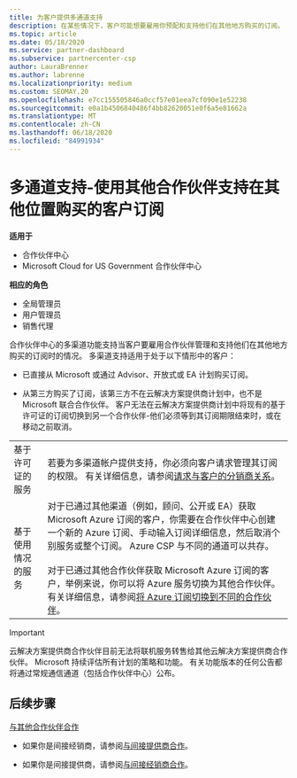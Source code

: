```yaml
---
title: 为客户提供多通道支持
description: 在某些情况下，客户可能想要雇用你预配和支持他们在其他地方购买的订阅。
ms.topic: article
ms.date: 05/18/2020
ms.service: partner-dashboard
ms.subservice: partnercenter-csp
author: LauraBrenner
ms.author: labrenne
ms.localizationpriority: medium
ms.custom: SEOMAY.20
ms.openlocfilehash: e7cc155505846a0ccf57e01eea7cf090e1e52238
ms.sourcegitcommit: e0a1b4506840486f4bb82620051e0f6a5e81662a
ms.translationtype: MT
ms.contentlocale: zh-CN
ms.lasthandoff: 06/18/2020
ms.locfileid: "84991934"
---
```

# <a name="multi-channel-support---using-other-partners-to-support-customer-subscriptions-purchased-elsewhere"></a>多通道支持-使用其他合作伙伴支持在其他位置购买的客户订阅

**适用于**

- 合作伙伴中心
- Microsoft Cloud for US Government 合作伙伴中心

**相应的角色**

- 全局管理员
- 用户管理员
- 销售代理

合作伙伴中心的多渠道功能支持当客户要雇用合作伙伴管理和支持他们在其他地方购买的订阅时的情况。 多渠道支持适用于处于以下情形中的客户：

- 已直接从 Microsoft 或通过 Advisor、开放式或 EA 计划购买订阅。

- 从第三方购买了订阅，该第三方不在云解决方案提供商计划中，也不是 Microsoft 联合合作伙伴。 客户无法在云解决方案提供商计划中将现有的基于许可证的订阅切换到另一个合作伙伴-他们必须等到其订阅期限结束时，或在移动之前取消。

| | |
|---------|---------|
|基于许可证的服务    | 若要为多渠道帐户提供支持，你必须向客户请求管理其订阅的权限。 有关详细信息，请参阅[请求与客户的分销商关系](request-a-relationship-with-a-customer.md)。   |
|基于使用情况的服务     |  对于已通过其他渠道（例如，顾问、公开或 EA）获取 Microsoft Azure 订阅的客户，你需要在合作伙伴中心创建一个新的 Azure 订阅、手动输入订阅详细信息，然后取消个别服务或整个订阅。 Azure CSP 与不同的通道可以共存。<br/><br/> 对于已通过其他合作伙伴获取 Microsoft Azure 订阅的客户，举例来说，你可以将 Azure 服务切换为其他合作伙伴。  有关详细信息，请参阅[将 Azure 订阅切换到不同的合作伙伴](switch-azure-subscriptions-to-a-different-partner.md)。 |

> [!IMPORTANT]  
> 云解决方案提供商合作伙伴目前无法将联机服务转售给其他云解决方案提供商合作伙伴。 Microsoft 持续评估所有计划的策略和功能。 有关功能版本的任何公告都将通过常规通信通道（包括合作伙伴中心）公布。

## <a name="next-steps"></a>后续步骤

[与其他合作伙伴合作](work-with-other-partners.md)

- 如果你是间接经销商，请参阅[与间接提供商合作](indirect-reseller-tasks-in-partner-center.md)。

- 如果你是间接提供商，请参阅[与间接经销商合作](indirect-provider-tasks-in-partner-center.md)。
